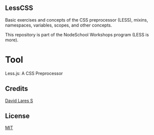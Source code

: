 ## LessCSS

Basic exercises and concepts of the CSS preprocessor (LESS),
mixins, namespaces, variables, scopes, and other concepts.

This repository is part of the NodeSchool Workshops program (LESS is more).

# Tool

Less.js: A CSS Preprocessor

## Credits
[David Lares S](https://davidlares.com)

## License
[MIT](https://opensource.org/licenses/MIT)
